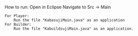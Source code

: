 How to run:
	Open in Eclipse
	Navigate to Src -> Main
	
	For Player:
		Run the file "KabasujiMain.java" as an application
	For Builder:
		Run the file "KabuildsujiMain.java" as an application.
